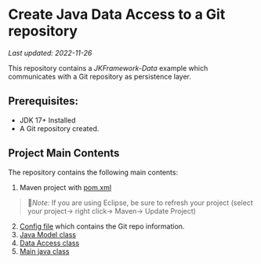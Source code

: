 # Create Java Data Access to a Git repository
_Last updated: 2022-11-26_


This repository contains a _JKFramework-Data_ example which communicates with a Git repository as persistence layer.

## Prerequisites:
- JDK 17+ Installed
- A Git repository created.

## Project Main Contents 
The repository contains the following main contents: 
1. Maven project with [pom.xml](pom.xml)
  > :page_facing_up:*Note*: If you are using Eclipse, be sure to refresh your project (select your project→ right click→ Maven→ Update Project)
2. [Config file](src/main/resources/config.properties) which contains the Git repo information. 
3. [Java Model class](src/main/java/com/app/person/Model.java)    
4. [Data Access class](src/main/java/com/app/person/DataAccess.java) 
5. [Main java class](src/main/java/com/app/App.java)  
